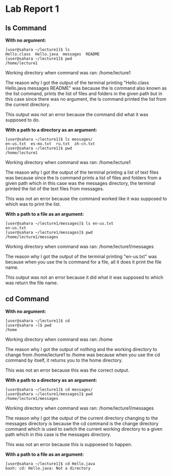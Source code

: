 # Lab Report 1
## ls Command
**With no argument:**
```
[user@sahara ~/lecture1]$ ls
Hello.class  Hello.java  messages  README
[user@sahara ~/lecture1]$ pwd
/home/lecture1
```
Working directory when command was ran: /home/lecture1

The reason why I got the output of the terminal printing "Hello.class Hello.java messages README" was because the ls command also known as the list command, prints the list of files and folders in the given path but in this case since there was no argument, the ls command printed the list from the current directory. 

This output was not an error because the command did what it was supposed to do.

**With a path to a directory as an argument:**
```
[user@sahara ~/lecture1]$ ls messages/
en-us.txt  es-mx.txt  ru.txt  zh-cn.txt
[user@sahara ~/lecture1]$ pwd
/home/lecture1
```
Working directory when command was ran: /home/lecture1

The reason why I got the output of the terminal printing a list of text files was because since the ls command prints a list of files and folders from a given path which in this case was the messages directory, the terminal printed the list of the text files from messages.

This was not an error because the command worked like it was supposed to which was to print the list. 

**With a path to a file as an argument:**
```
[user@sahara ~/lecture1/messages]$ ls en-us.txt 
en-us.txt
[user@sahara ~/lecture1/messages]$ pwd
/home/lecture1/messages
```
Working directory when command was ran: /home/lecture1/messages

The reason why I got the output of the terminal printing "en-us.txt" was because when you use the ls command for a file, all it does it print the file name. 

This output was not an error because it did what it was supposed to which was return the file name. 

## cd Command
**With no argument:**
```
[user@sahara ~/lecture1]$ cd
[user@sahara ~]$ pwd
/home
```
Working directory when command was ran: /home

The reason why I got the output of nothing and the working directory to change from /home/lecture1 to /home was because when you use the cd command by itself, it returns you to the home directory. 

This was not an error because this was the correct output. 

**With a path to a directory as an argument:**
```
[user@sahara ~/lecture1]$ cd messages/
[user@sahara ~/lecture1/messages]$ pwd
/home/lecture1/messages
```
Working directory when command was ran: /home/lecture1/messages

The reason why I got the output of the current directory changing to the messages directory is because the cd command is the change directory command which is used to switch the current working directory to a given path which in this case is the messages directory. 

This was not an error because this is suppoesed to happen. 

**With a path to a file as an argument:**
```
[user@sahara ~/lecture1]$ cd Hello.java 
bash: cd: Hello.java: Not a directory
```

